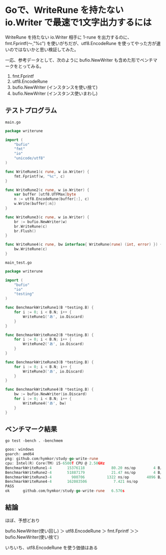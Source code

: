 Goで、WriteRune を持たない io.Writer で最速で1文字出力するには
==============================================================

WriteRune を持たない io.Writer 相手に 1-rune を出力するのに、fmt.Fprintf(〜,"%c") を使いがちだが、utf8.EncodeRune を使ってやった方が速いのではないかと思い検証してみた。

一応、参考データとして、次のように bufio.NewWriter も含めた形でベンチマークをとってみる。

1. fmt.Fprintf
2. utf8.EncodeRune
3. bufio.NewWriter (インスタンスを使い捨て)
4. bufio.NewWriter (インスタンス使いまわし)

テストプログラム
----------------

`main.go`

```main.go
package writerune

import (
    "bufio"
    "fmt"
    "io"
    "unicode/utf8"
)

func WriteRune1(c rune, w io.Writer) {
    fmt.Fprintf(w, "%c", c)
}

func WriteRune2(c rune, w io.Writer) {
    var buffer [utf8.UTFMax]byte
    n := utf8.EncodeRune(buffer[:], c)
    w.Write(buffer[:n])
}

func WriteRune3(c rune, w io.Writer) {
    br := bufio.NewWriter(w)
    br.WriteRune(c)
    br.Flush()
}

func WriteRune4(c rune, bw interface{ WriteRune(rune) (int, error) }) {
    bw.WriteRune(c)
}
```

`main_test.go`

```main_test.go
package writerune

import (
    "bufio"
    "io"
    "testing"
)

func BenchmarkWriteRune1(B *testing.B) {
    for i := 0; i < B.N; i++ {
        WriteRune1('あ', io.Discard)
    }
}

func BenchmarkWriteRune2(B *testing.B) {
    for i := 0; i < B.N; i++ {
        WriteRune2('あ', io.Discard)
    }
}

func BenchmarkWriteRune3(B *testing.B) {
    for i := 0; i < B.N; i++ {
        WriteRune3('あ', io.Discard)
    }
}

func BenchmarkWriteRune4(B *testing.B) {
    bw := bufio.NewWriter(io.Discard)
    for i := 0; i < B.N; i++ {
        WriteRune4('あ', bw)
    }
}
```

ベンチマーク結果
----------------

`go test -bench . -benchmem`

```go test -bench . -benchmem|
goos: windows
goarch: amd64
pkg: github.com/hymkor/study-go-write-rune
cpu: Intel(R) Core(TM) i5-6500T CPU @ 2.50GHz
BenchmarkWriteRune1-4   	15376118	        80.20 ns/op	       4 B/op	       1 allocs/op
BenchmarkWriteRune2-4   	51887179	        21.47 ns/op	       4 B/op	       1 allocs/op
BenchmarkWriteRune3-4   	  900706	      1322 ns/op	    4096 B/op	       1 allocs/op
BenchmarkWriteRune4-4   	162083506	         7.421 ns/op	       0 B/op	       0 allocs/op
PASS
ok  	github.com/hymkor/study-go-write-rune	6.576s
```

結論
----

ほぼ、予想どおり

bufio.NewWriter(使い回し) ＞ utf8.EncodeRune ＞ fmt.Fprintf ＞＞ bufio.NewWriter(使い捨て)

いちいち、utf8.EncodeRune を使う価値はある
